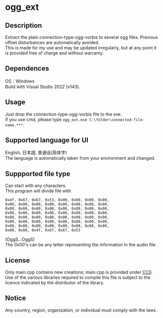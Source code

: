 # ogg_ext
## Description
Extract the plain connection-type-ogg-vorbis to several ogg files. Previous offset disturbances are automatically avoided.  
This is made for my use and may be updated irregularly, but at any point it is provided free of charge and without warranty.  

## Dependences
OS：Windows  
Build with Visual Studio 2022 (v143).

## Usage
Just drop the connection-type-ogg-vorbis file to the exe.  
If you use cmd, please type `ogg_ext.exe C:\folder\connected-file-name.***`.

## Supported language for UI
English, 日本語, 普通话(简体字)  
The language is automatically taken from your environment and changed.
## Suppported file type
Can start with any characters.  
This program will divide file with
```
0x4f, 0x67, 0x67, 0x53, 0x00, 0x00, 0x00, 0x00,
0x00, 0x00, 0x00, 0x00, 0x00, 0x00, 0x00, 0x00,
0x00, 0x00, 0x00, 0x00, 0x00, 0x00, 0x00, 0x00,
0x00, 0x00, 0x00, 0x00, 0x00, 0x00, 0x00, 0x00,
0x00, 0x00, 0x00, 0x00, 0x00, 0x00, 0x00, 0x00,
0x00, 0x00, 0x00, 0x00, 0x00, 0x00, 0x00, 0x00,
0x00, 0x00, 0x00, 0x00, 0x00, 0x00, 0x00, 0x00,
0x00, 0x00, 0x4f, 0x67, 0x67, 0x53
```
(OggS...OggS)  
The 0x00's can be any letter representing the information in the audio file.  

## License
Only main.cpp contains new creations; main.cpp is provided under [CC0](https://github.com/minfaox3/ogg_ext/blob/main/LICENSE).  
Use of the various libraries required to compile this file is subject to the licence indicated by the distributor of the library.  

## Notice
Any country, region, organization, or individual must comply with the laws.
